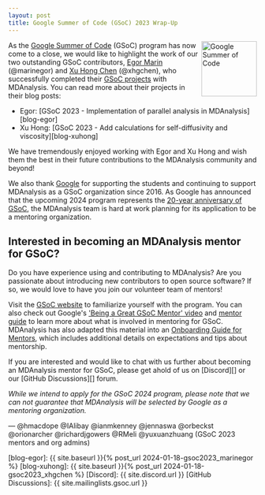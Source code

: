 ```yaml
---
layout: post
title: Google Summer of Code (GSoC) 2023 Wrap-Up
---
```

<p>
<img
src="https://developers.google.com/open-source/gsoc/images/gsoc2016-sun-373x373.png"
title="Google Summer of Code" alt="Google Summer of Code"
style="float: right; height: 8em; " />
</p>

As the [Google Summer of Code](https://summerofcode.withgoogle.com/) (GSoC) program has now come to a close, we would like to highlight the work of our two outstanding GSoC contributors, [Egor Marin](https://summerofcode.withgoogle.com/programs/2023/projects/cOTjpLid) (@marinegor) and [Xu Hong Chen](https://summerofcode.withgoogle.com/programs/2023/projects/4vt9npUg) (@xhgchen), who successfully completed their [GSoC projects](https://summerofcode.withgoogle.com/programs/2023/organizations/mdanalysis) with MDAnalysis. You can read more about their projects in their blog posts:

* Egor: [GSoC 2023 - Implementation of parallel analysis in MDAnalysis][blog-egor]
* Xu Hong: [GSoC 2023 - Add calculations for self-diffusivity and viscosity][blog-xuhong]

We have tremendously enjoyed working with Egor and Xu Hong and wish them the best in their future contributions to the MDAnalysis community and beyond!

We also thank [Google](https://opensource.google/) for supporting the students and continuing to support MDAnalysis as a GSoC organization since 2016. As Google has announced that the upcoming 2024 program represents the [20-year anniversary of GSoC](https://opensource.googleblog.com/), the MDAnalysis team is hard at work planning for its application to be a mentoring organization.

## Interested in becoming an MDAnalysis mentor for GSoC?
Do you have experience using and contributing to MDAnalysis? Are you passionate about introducing new contributors to open source software? If so, we would love to have you join our volunteer team of mentors!

Visit the [GSoC website](https://summerofcode.withgoogle.com/) to familiarize yourself with the program. You can also check out Google's ['Being a Great GSoC Mentor' video](https://www.youtube.com/watch?v=3J_eBuYxcyg) and [mentor guide](https://google.github.io/gsocguides/mentor/) to learn more about what is involved in mentoring for GSoC. MDAnalysis has also adapted this material into an [Onboarding Guide for Mentors](https://github.com/MDAnalysis/mdanalysis/wiki/Onboarding-Guide-2023#for-mentors), which includes additional details on expectations and tips about mentorship.

If you are interested and would like to chat with us further about becoming an MDAnalysis mentor for GSoC, please get ahold of us on [Discord][] or our [GitHub Discussions][] forum. 

*While we intend to apply for the GSoC 2024 program, please note that we can not guarantee that MDAnalysis will be selected by Google as a mentoring organization.*

— @hmacdope @IAlibay @ianmkenney @jennaswa @orbeckst @orionarcher @richardjgowers @RMeli @yuxuanzhuang (GSoC 2023 mentors and org admins)

[blog-egor]: {{ site.baseurl }}{% post_url 2024-01-18-gsoc2023_marinegor %}
[blog-xuhong]: {{ site.baseurl }}{% post_url 2024-01-18-gsoc2023_xhgchen %}
[Discord]: {{ site.discord.url }}
[GitHub Discussions]: {{ site.mailinglists.gsoc.url }}
